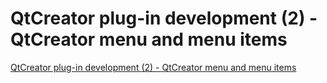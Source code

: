 # QtCreator plug-in development (2) - QtCreator menu and menu items
[QtCreator plug-in development (2) - QtCreator menu and menu items](https://aiwithcloud.com/2022/09/19/qtcreator_plug_in_development_2___qtcreator_menu_and_menu_items/)